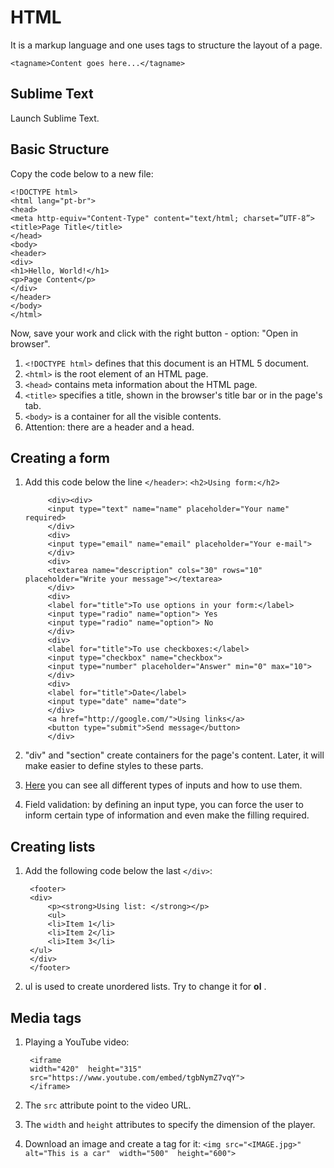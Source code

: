 # HTML
It is a markup language and one uses tags to structure the layout of a page. 

    <tagname>Content goes here...</tagname>
    
## Sublime Text 

Launch Sublime Text.

## Basic Structure

Copy the code below to a new file:

    <!DOCTYPE html>
    <html lang="pt-br">
    <head>
    <meta http-equiv="Content-Type" content="text/html; charset=”UTF-8”>
    <title>Page Title</title>
    </head>
    <body>
    <header>
    <div>
    <h1>Hello, World!</h1>
    <p>Page Content</p> 
    </div>
    </header>
    </body>
    </html>

Now, save your work and click with the right button - option: "Open in browser".
1. `<!DOCTYPE html>` defines that this document is an HTML 5 document.
2. `<html>` is the root element of an HTML page.
3. `<head>` contains meta information about the HTML page.
4. `<title>` specifies a title, shown in the browser's title bar or in the page's tab.
5. `<body>` is a container for all the visible contents.
6. Attention: there are a header and a head. 

## Creating a form

1. Add this code below the line `</header>`:
`<h2>Using form:</h2>`
	
    

            <div><div>
        	<input type="text" name="name" placeholder="Your name" required>
        	</div>
        	<div>
        	<input type="email" name="email" placeholder="Your e-mail">
        	</div>
        	<div>
        	<textarea name="description" cols="30" rows="10" placeholder="Write your message"></textarea>
        	</div>
        	<div>
        	<label for="title">To use options in your form:</label>
        	<input type="radio" name="option"> Yes
        	<input type="radio" name="option"> No 
        	</div>
        	<div>
        	<label for="title">To use checkboxes:</label>
        	<input type="checkbox" name="checkbox">
        	<input type="number" placeholder="Answer" min="0" max="10">
        	</div>
        	<div>
        	<label for="title">Date</label>
        	<input type="date" name="date">
        	</div>
        	<a href="http://google.com/">Using links</a>
        	<button type="submit">Send message</button>
        	</div>

2. "div" and "section" create containers for the page's content. Later, it will make easier to define styles to these parts.
3. [Here](https://www.w3schools.com/html/html_form_input_types.asp) you can see all different types of inputs and how to use them.
4. Field validation: by defining an input type, you can force the user to inform certain type of information and even make the filling required.

## Creating lists

1. Add the following code below the last `</div>`:

        
        <footer>
        <div>
            <p><strong>Using list: </strong></p>
            <ul>
            <li>Item 1</li>
            <li>Item 2</li>
            <li>Item 3</li>
        </ul>
        </div>    
        </footer>
3. ul is used to create unordered lists. Try to change it for **ol** .

## Media tags

1. Playing a YouTube video: 

        
        <iframe 
        width="420"  height="315"  
        src="https://www.youtube.com/embed/tgbNymZ7vqY">  
        </iframe>
2. The `src` attribute point to the video URL.
3. The `width` and `height` attributes to specify the dimension of the player.
4.  Download an image and create a tag for it: 
 `<img src="<IMAGE.jpg>"  alt="This is a car"  width="500"  height="600">`

